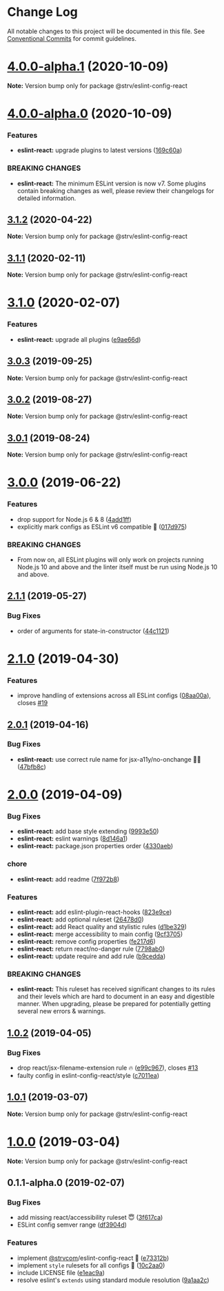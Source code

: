 # Change Log

All notable changes to this project will be documented in this file.
See [Conventional Commits](https://conventionalcommits.org) for commit guidelines.

# [4.0.0-alpha.1](https://github.com/strvcom/code-quality-tools/compare/@strv/eslint-config-react@4.0.0-alpha.0...@strv/eslint-config-react@4.0.0-alpha.1) (2020-10-09)

**Note:** Version bump only for package @strv/eslint-config-react





# [4.0.0-alpha.0](https://github.com/strvcom/code-quality-tools/compare/@strv/eslint-config-react@3.1.2...@strv/eslint-config-react@4.0.0-alpha.0) (2020-10-09)


### Features

* **eslint-react:** upgrade plugins to latest versions ([169c60a](https://github.com/strvcom/code-quality-tools/commit/169c60a2df63b8bf50cf99a912fd5c3a7488f250))


### BREAKING CHANGES

* **eslint-react:** The minimum ESLint version is now v7. Some plugins contain breaking changes as well, please review their changelogs for detailed information.





## [3.1.2](https://github.com/strvcom/code-quality-tools/compare/@strv/eslint-config-react@3.1.1...@strv/eslint-config-react@3.1.2) (2020-04-22)

**Note:** Version bump only for package @strv/eslint-config-react





## [3.1.1](https://github.com/strvcom/code-quality-tools/compare/@strv/eslint-config-react@3.1.0...@strv/eslint-config-react@3.1.1) (2020-02-11)

**Note:** Version bump only for package @strv/eslint-config-react





# [3.1.0](https://github.com/strvcom/code-quality-tools/compare/@strv/eslint-config-react@3.0.3...@strv/eslint-config-react@3.1.0) (2020-02-07)


### Features

* **eslint-react:** upgrade all plugins ([e9ae66d](https://github.com/strvcom/code-quality-tools/commit/e9ae66d4a284f00e944709ae3f4857abcea3e6f8))





## [3.0.3](https://github.com/strvcom/code-quality-tools/compare/@strv/eslint-config-react@3.0.2...@strv/eslint-config-react@3.0.3) (2019-09-25)

**Note:** Version bump only for package @strv/eslint-config-react





## [3.0.2](https://github.com/strvcom/code-quality-tools/compare/@strv/eslint-config-react@3.0.1...@strv/eslint-config-react@3.0.2) (2019-08-27)

**Note:** Version bump only for package @strv/eslint-config-react





## [3.0.1](https://github.com/strvcom/code-quality-tools/compare/@strv/eslint-config-react@3.0.0...@strv/eslint-config-react@3.0.1) (2019-08-24)

**Note:** Version bump only for package @strv/eslint-config-react





# [3.0.0](https://github.com/strvcom/code-quality-tools/compare/@strv/eslint-config-react@2.1.1...@strv/eslint-config-react@3.0.0) (2019-06-22)


### Features

* drop support for Node.js 6 & 8 ([4add1ff](https://github.com/strvcom/code-quality-tools/commit/4add1ff))
* explicitly mark configs as ESLint v6 compatible 🎉 ([017d975](https://github.com/strvcom/code-quality-tools/commit/017d975))


### BREAKING CHANGES

* From now on, all ESLint plugins will only work on projects running Node.js 10 and above and the linter itself must be run using Node.js 10 and above.





## [2.1.1](https://github.com/strvcom/code-quality-tools/compare/@strv/eslint-config-react@2.1.0...@strv/eslint-config-react@2.1.1) (2019-05-27)


### Bug Fixes

* order of arguments for state-in-constructor ([44c1121](https://github.com/strvcom/code-quality-tools/commit/44c1121))





# [2.1.0](https://github.com/strvcom/code-quality-tools/compare/@strv/eslint-config-react@2.0.1...@strv/eslint-config-react@2.1.0) (2019-04-30)


### Features

* improve handling of extensions across all ESLint configs ([08aa00a](https://github.com/strvcom/code-quality-tools/commit/08aa00a)), closes [#19](https://github.com/strvcom/code-quality-tools/issues/19)





## [2.0.1](https://github.com/strvcom/code-quality-tools/compare/@strv/eslint-config-react@2.0.0...@strv/eslint-config-react@2.0.1) (2019-04-16)


### Bug Fixes

* **eslint-react:** use correct rule name for jsx-a11y/no-onchange 🤦‍♂️ ([47bfb8c](https://github.com/strvcom/code-quality-tools/commit/47bfb8c))





# [2.0.0](https://github.com/strvcom/code-quality-tools/compare/@strv/eslint-config-react@1.0.2...@strv/eslint-config-react@2.0.0) (2019-04-09)


### Bug Fixes

* **eslint-react:** add base style extending ([9993e50](https://github.com/strvcom/code-quality-tools/commit/9993e50))
* **eslint-react:** eslint warnings ([8d146a1](https://github.com/strvcom/code-quality-tools/commit/8d146a1))
* **eslint-react:** package.json properties order ([4330aeb](https://github.com/strvcom/code-quality-tools/commit/4330aeb))


### chore

* **eslint-react:** add readme ([7f972b8](https://github.com/strvcom/code-quality-tools/commit/7f972b8))


### Features

* **eslint-react:** add eslint-plugin-react-hooks ([823e9ce](https://github.com/strvcom/code-quality-tools/commit/823e9ce))
* **eslint-react:** add optional ruleset ([26478d0](https://github.com/strvcom/code-quality-tools/commit/26478d0))
* **eslint-react:** add React quality and stylistic rules ([d1be329](https://github.com/strvcom/code-quality-tools/commit/d1be329))
* **eslint-react:** merge accessibility to main config ([9cf3705](https://github.com/strvcom/code-quality-tools/commit/9cf3705))
* **eslint-react:** remove config properties ([fe217d6](https://github.com/strvcom/code-quality-tools/commit/fe217d6))
* **eslint-react:** return react/no-danger rule ([7798ab0](https://github.com/strvcom/code-quality-tools/commit/7798ab0))
* **eslint-react:** update require and add rule ([b9cedda](https://github.com/strvcom/code-quality-tools/commit/b9cedda))


### BREAKING CHANGES

* **eslint-react:** This ruleset has received significant changes to its rules and their levels which are hard to document in an easy and digestible manner. When upgrading, please be prepared for potentially getting several new errors & warnings.





## [1.0.2](https://github.com/strvcom/code-quality-tools/compare/@strv/eslint-config-react@1.0.1...@strv/eslint-config-react@1.0.2) (2019-04-05)


### Bug Fixes

* drop react/jsx-filename-extension rule 🔥 ([e99c967](https://github.com/strvcom/code-quality-tools/commit/e99c967)), closes [#13](https://github.com/strvcom/code-quality-tools/issues/13)
* faulty config in eslint-config-react/style ([c7011ea](https://github.com/strvcom/code-quality-tools/commit/c7011ea))





## [1.0.1](https://github.com/strvcom/code-quality-tools/compare/@strv/eslint-config-react@1.0.0...@strv/eslint-config-react@1.0.1) (2019-03-07)

**Note:** Version bump only for package @strv/eslint-config-react





# [1.0.0](https://github.com/strvcom/code-quality-tools/compare/@strv/eslint-config-react@0.1.1-alpha.0...@strv/eslint-config-react@1.0.0) (2019-03-04)

**Note:** Version bump only for package @strv/eslint-config-react





## 0.1.1-alpha.0 (2019-02-07)


### Bug Fixes

* add missing react/accessibility ruleset 😇 ([3f617ca](https://github.com/strvcom/code-quality-tools/commit/3f617ca))
* ESLint config semver range ([df3904d](https://github.com/strvcom/code-quality-tools/commit/df3904d))


### Features

* implement [@strvcom](https://github.com/strvcom)/eslint-config-react 🚀 ([e73312b](https://github.com/strvcom/code-quality-tools/commit/e73312b))
* implement `style` rulesets for all configs 🚀 ([10c2aa0](https://github.com/strvcom/code-quality-tools/commit/10c2aa0))
* include LICENSE file ([e1eac9a](https://github.com/strvcom/code-quality-tools/commit/e1eac9a))
* resolve eslint's `extends` using standard module resolution ([9a1aa2c](https://github.com/strvcom/code-quality-tools/commit/9a1aa2c))
